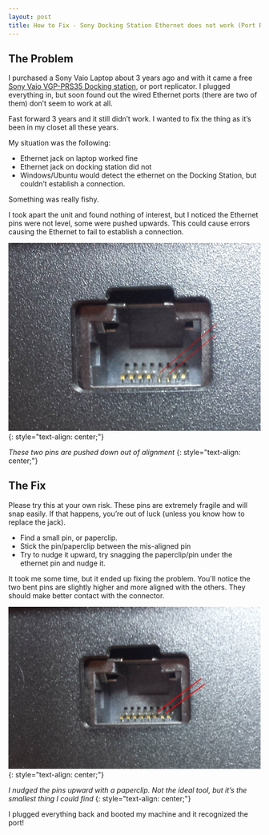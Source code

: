 ```yaml
---
layout: post
title: How to Fix - Sony Docking Station Ethernet does not work (Port Replicator)
---
```


## The Problem
I purchased a Sony Vaio Laptop about 3 years ago and with it came a free [Sony Vaio VGP-PRS35 Docking station](https://esupport.sony.com/US/p/model-home.pl?mdl=VGPPRS35&LOC=3&session_id=e080aeac515378a727af89f3dd8774fc#/howtoTab), or port replicator. I plugged everything in, but soon found out the wired Ethernet ports (there are two of them) don’t seem to work at all.

Fast forward 3 years and it still didn’t work. I wanted to fix the thing as it’s been in my closet all these years.

My situation was the following:

* Ethernet jack on laptop worked fine
* Ethernet jack on docking station did not
* Windows/Ubuntu would detect the ethernet on the Docking Station, but couldn’t establish a connection.

Something was really fishy.

I took apart the unit and found nothing of interest, but I noticed the Ethernet pins were not level, some were pushed upwards. This could cause errors causing the Ethernet to fail to establish a connection.

![The Parts](/images/posts/how-to-fix-sony-replicator/broken_pins.jpg)
{: style="text-align: center;"}

*These two pins are pushed down out of alignment*
{: style="text-align: center;"}

## The Fix
Please try this at your own risk. These pins are extremely fragile and will snap easily. If that happens, you’re out of luck (unless you know how to replace the jack).
* Find a small pin, or paperclip.
* Stick the pin/paperclip between the mis-aligned pin
* Try to nudge it upward, try snagging the paperclip/pin under the ethernet pin and nudge it.

It took me some time, but it ended up fixing the problem. You'll notice the two bent pins are slightly higher and more aligned with the others. They should make better contact with the connector.

![The Parts](/images/posts/how-to-fix-sony-replicator/working_pins.jpg)
{: style="text-align: center;"}

*I nudged the pins upward with a paperclip. Not the ideal tool, but it’s the smallest thing I could find*
{: style="text-align: center;"}

I plugged everything back and booted my machine and it recognized the port!
